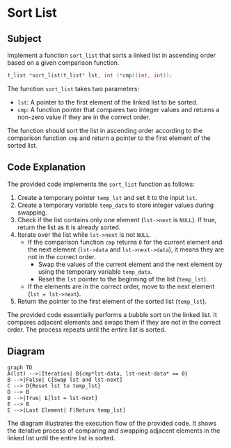# Sort List

## Subject
Implement a function `sort_list` that sorts a linked list in ascending order based on a given comparison function.

```c
t_list *sort_list(t_list* lst, int (*cmp)(int, int));
```

The function `sort_list` takes two parameters:
- `lst`: A pointer to the first element of the linked list to be sorted.
- `cmp`: A function pointer that compares two integer values and returns a non-zero value if they are in the correct order.

The function should sort the list in ascending order according to the comparison function `cmp` and return a pointer to the first element of the sorted list.

## Code Explanation
The provided code implements the `sort_list` function as follows:

1. Create a temporary pointer `temp_lst` and set it to the input `lst`.
2. Create a temporary variable `temp_data` to store integer values during swapping.
3. Check if the list contains only one element (`lst->next` is `NULL`). If true, return the list as it is already sorted.
4. Iterate over the list while `lst->next` is not `NULL`.
   - If the comparison function `cmp` returns `0` for the current element and the next element (`lst->data` and `lst->next->data`), it means they are not in the correct order.
     - Swap the values of the current element and the next element by using the temporary variable `temp_data`.
     - Reset the `lst` pointer to the beginning of the list (`temp_lst`).
   - If the elements are in the correct order, move to the next element (`lst = lst->next`).
5. Return the pointer to the first element of the sorted list (`temp_lst`).

The provided code essentially performs a bubble sort on the linked list. It compares adjacent elements and swaps them if they are not in the correct order. The process repeats until the entire list is sorted.

## Diagram

```mermaid
graph TD
A(lst) -->|Iteration| B{cmp*lst-data, lst-next-data* == 0}
B -->|False| C[Swap lst and lst-next]
C --> D{Reset lst to temp_lst}
D --> B
B -->|True| E[lst = lst-next]
E --> B
E -->|Last Element| F[Return temp_lst]
```

The diagram illustrates the execution flow of the provided code. It shows the iterative process of comparing and swapping adjacent elements in the linked list until the entire list is sorted.
